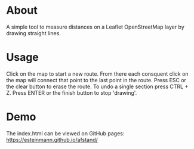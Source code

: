 # About
A simple tool to measure distances on a Leaflet OpenStreetMap layer by drawing straight lines.

# Usage
Click on the map to start a new route. From there each consquent click on the map will connect that point to the last point in the route. Press ESC or the clear button to erase the route. To undo a single section press CTRL + Z. Press ENTER or the finish button to stop 'drawing'. 

# Demo
The index.html can be viewed on GitHub pages: https://esteinmann.github.io/afstand/

